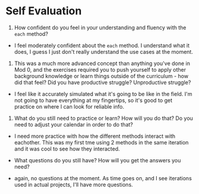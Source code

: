# Self Evaluation

1. How confident do you feel in your understanding and fluency with the `each` method?

- I feel moderately confident about the `each` method. I understand what it does, I guess I just don't really understand the use cases at the moment.

1. This was a much more advanced concept than anything you've done in Mod 0, and the exercises required you to push yourself to apply other background knowledge or learn things outside of the curriculum - how did that feel? Did you have productive struggle? Unproductive struggle?

- I feel like it accurately simulated what it's going to be like in the field. I'm not going to have everything at my fingertips, so it's good to get practice on where I can look for reliable info. 

1. What do you still need to practice or learn? How will you do that? Do you need to adjust your calendar in order to do that?

- I need more practice with how the different methods interact with eachother. This was my first tme using 2 methods in the same iteration and it was cool to see how they interacted.

- What questions do you still have? How will you get the answers you need?

- again, no questions at the moment. As time goes on, and I see iterations used in actual projects, I'll have more questions. 